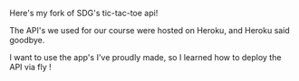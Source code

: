 Here's my fork of SDG's tic-tac-toe api!

The API's we used for our course were hosted on Heroku,
and Heroku said goodbye.

I want to use the app's I've proudly made, 
so I learned how to deploy the API via fly !
